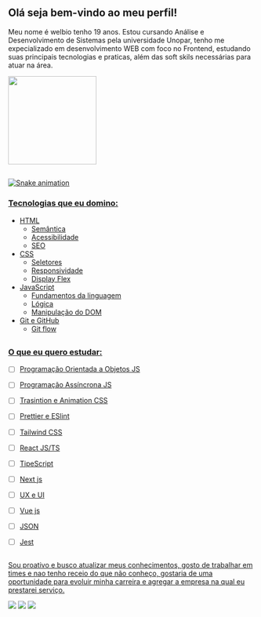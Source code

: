 ## Olá seja bem-vindo ao meu perfil!

Meu nome é welbio tenho 19 anos. Estou cursando Análise e Desenvolvimento de Sistemas pela universidade Unopar, tenho me expecializado em desenvolvimento WEB com foco no Frontend, estudando suas principais tecnologias e praticas, além das soft skils necessárias para atuar na área.

 <div>
   <a href="https://github.com/Welbio-Dione">
   <img height="180em" src="https://github-readme-stats.vercel.app/api/top-langs/?username=Welbio-Dione&layout=compact&langs_count=6&theme=tokyonight"/>
 
 <br>
 
  ##
 
<div> 
 
  ![Snake animation](https://github.com/Welbio-Dione/Welbio-Dione/blob/output/github-contribution-grid-snake.svg)
  
### Tecnologias que eu domino:
- HTML
  - Semântica
  - Acessibilidade
  - SEO
- CSS
  - Seletores
  - Responsividade
  - Display Flex
- JavaScript
  - Fundamentos da linguagem
  - Lógica
  - Manipulação do DOM
- Git e GitHub
  - Git flow
##
### O que eu quero estudar:

- [ ] Programação Orientada a Objetos JS
- [ ] Programação Assíncrona JS
- [ ] Trasintion e Animation CSS
- [ ] Prettier e ESlint
- [ ] Tailwind CSS
- [ ] React JS/TS
- [ ] TipeScript
- [ ] Next js
- [ ] UX e UI
- [ ] Vue js
- [ ] JSON
- [ ] Jest
      

##

Sou proativo e busco atualizar meus conhecimentos, gosto de trabalhar em times e nao tenho receio do que não conheço, gostaria de uma oportunidade para evoluir minha carreira e agregar a empresa na qual eu prestarei serviço.

  
  <a href="https://www.instagram.com/welbio_dione/" target="_blank"><img src="https://img.shields.io/badge/-Instagram-%23E4405F?style=for-the-badge&logo=instagram&logoColor=white" target="_blank"></a> 
  <a href ="mailto:welbiodione@gmail.com"><img src="https://img.shields.io/badge/-Gmail-%23333?style=for-the-badge&logo=gmail&logoColor=white" target="_blank"></a>
  <a href="https://www.linkedin.com/mwlite/in/welbio-dione-817b90234" target="_blank"><img src="https://img.shields.io/badge/-LinkedIn-%230077B5?style=for-the-badge&logo=linkedin&logoColor=white" target="_blank"></a> 
 

</div>
